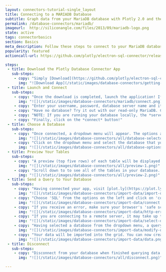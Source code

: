 ```yaml
---
layout: connectors-tutorial-single_layout
title: Connecting to a MARIADB Database
subtitle: Graph data from your MariaDB database with Plotly 2.0 and the Plotly Database Connector.
permalink: /database-connectors/mariadb/
imageurl:  http://siliconangle.com/files/2013/09/mariadb-logo.png
state: active
tags: connectorbasics
section: Basics
meta_description: Follow these steps to connect to your MariaDB database
popularity: featured
actioncall-url: https://github.com/plotly/electron-sql-connector/releases

steps:
 - title: Download the Plotly Database Connector App
   sub-steps:
    - copy: "Simply [Download](https://github.com/plotly/electron-sql-connector/releases) the app to get started!"
      img: "![Download App](/static/images/database-connectors/getting-started/download-app.png)"
 - title: Launch and Connect
   sub-steps:
    - copy: "Once the download is completed, launch the application! If you are on Windows, make sure the application folder is in your C:/ folder. You may have to open the application as administrator. Having launched the app, select MariaDB by clicking on its icon."
      img: "![](/static/images/database-connectors/mariadb/connect.png)"
    - copy: "Enter your username, password, database server name and its port number."
    - copy: "Have no database? Try it out with our read-only MariaDB. Copy *readonly-test-mariadb.cwwxgcilxwxw.us-west-2.rds.amazonaws.com* into the *server* input field and use *masteruser* and *connecttoplotly* as username and password respectively."
    - copy: "NOTE: If you are running your database locally, the *server* input field can stay empty since its default value is 'localhost'. Similarly, if your database is setup on port number *3306*, you may leave the *port* input field empty as well. If your database is setup on a remote server, simply copy the endpoint name into the *server* input field and enter the remote server's port number on which your database is located."
    - copy: "Finally, click on the *connect* button!"
 - title: Choose A Database
   sub-steps:
    - copy: "Once connected, a dropdown menu will appear. The options are the databases of the account using which you have connected."
      img: "![](/static/images/database-connectors/all/database-selector.png)"
    - copy: "Click on the dropdown menu and select the database that you wish to use in order to connect to it and query data from it. In this case we choose *plotly_datasets*. You may come back to change this entry, if you want to query from or simply preview a different database. There is no need to disconnect before switching databases."
      img: "![](/static/images/database-connectors/all/database-options.png)"
 - title: Preview Your Tables
   sub-steps:
    - copy: "A preview (top five rows) of each table will be displayed."
      img: "![](/static/images/database-connectors/all/preview-1.png)"
    - copy: "Scroll down to to see all of the tables in your database. Remember to keep the app running while you make queries from plot.ly website."
      img: "![](/static/images/database-connectors/all/preview-2.png)"
 - title: Send a Query to Your Database
   sub-steps:
    - copy: "Having connected your app, visit [plot.ly](https://plot.ly/alpha/workspace/) workspace and click on 'import data' in the top right corner."
      img: "![](/static/images/database-connectors/import-data/import-data.png)"
    - copy: "Choose 'SQL' from the options on the left and click on 'connect'."
      img: "![](/static/images/database-connectors/import-data/connect.png)"
    - copy: "If you receive an error, make sure your browser's 'safe scripting' setting is turned off. Click on the icon inside your search bar to disable it."
      img: "![](/static/images/database-connectors/import-data/http-error.png)"
    - copy: "If you are connecting to a remote server, it may take up to 10 seconds to establish a connection. Once connected, the window will close and an SQL editor along with a database dropdown menu will appear. Select the database from the dropdown menu to connect to that database."
      img: "![](/static/images/database-connectors/import-data/select-database.png)"
    - copy: "Having selected a database from the dropdown menu, a query will appear on the first line of the editor. Modify it until you are satisfied with the data that you are querrying from your database. To send the query, click on 'RUN QUERY' button above the grid."
      img: "![](/static/images/database-connectors/import-data/modify-query.png)"
    - copy: "Your data will be imported into the grid. You can now create a plot using the imported data from your SQL database."
      img: "![](/static/images/database-connectors/import-data/data.png)"
 - title: Disconnect
   sub-steps:
    - copy: "Disconnect from your database when finished querying data by clicking on the button."
      img: "![](/static/images/database-connectors/all/disconnect.png)"

---
```

